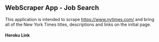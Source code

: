 ## WebScraper App - Job Search
This application is intended to scrape https://www.nytimes.com/ and bring all of the New York Times titles, descriptions and links on the initial page.

#### Heroku Link

